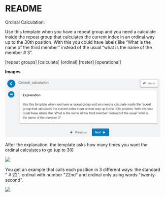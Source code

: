 # README

Ordinal Calculation:

Use this template when you have a repeat group and you need a calculate inside the repeat group that calculates the current index in an ordinal way up to the 30th position. With this you could have labels like “What is the name of the third member” instead of the usual “what is the name of the member # 3”.

[repeat groups] [calculate] [ordinal] [roster] [operational]



**Images**

<img src="https://github.com/PovertyAction/SurveyCTO-Templates/blob/master/Ordinal_calculation/1_ordinal_calculation.png" width="600" />

After the explanation, the template asks how many times you want the ordinal calculates to go (up to 30)

<img src="https://github.com/PovertyAction/SurveyCTO-Templates/blob/master/Ordinal_calculation/2-ordinal_calculation.png" width="600" />

You get an example that calls each position in 3 different ways: the standard " # 22", ordinal with number "22nd" and ordinal only using words "twenty-second". 

<img src="https://github.com/PovertyAction/SurveyCTO-Templates/blob/master/Ordinal_calculation/3-ordinal_calculation.png" width="600" />
